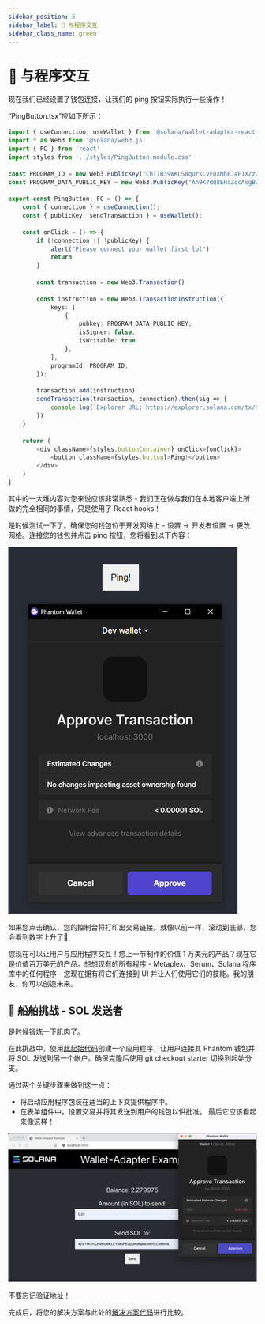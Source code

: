 ```yaml
---
sidebar_position: 5
sidebar_label: 🦺 与程序交互
sidebar_class_name: green
---
```


# 🦺 与程序交互

现在我们已经设置了钱包连接，让我们的 ping 按钮实际执行一些操作！

“PingButton.tsx”应如下所示：

```ts
import { useConnection, useWallet } from '@solana/wallet-adapter-react';
import * as Web3 from '@solana/web3.js'
import { FC } from 'react'
import styles from '../styles/PingButton.module.css'

const PROGRAM_ID = new Web3.PublicKey("ChT1B39WKLS8qUrkLvFDXMhEJ4F1XZzwUNHUt4AU9aVa")
const PROGRAM_DATA_PUBLIC_KEY = new Web3.PublicKey("Ah9K7dQ8EHaZqcAsgBW8w37yN2eAy3koFmUn4x3CJtod")

export const PingButton: FC = () => {
	const { connection } = useConnection();
	const { publicKey, sendTransaction } = useWallet();

	const onClick = () => {
		if (!connection || !publicKey) {
			alert("Please connect your wallet first lol")
			return
		}

		const transaction = new Web3.Transaction()

		const instruction = new Web3.TransactionInstruction({
			keys: [
				{
					pubkey: PROGRAM_DATA_PUBLIC_KEY,
					isSigner: false,
					isWritable: true
				},
			],
			programId: PROGRAM_ID,
		});

		transaction.add(instruction)
		sendTransaction(transaction, connection).then(sig => {
			console.log(`Explorer URL: https://explorer.solana.com/tx/${sig}?cluster=devnet`)
		})
	}

	return (
		<div className={styles.buttonContainer} onClick={onClick}>
			<button className={styles.button}>Ping!</button>
		</div>
	)
}
```

其中的一大堆内容对您来说应该非常熟悉 - 我们正在做与我们在本地客户端上所做的完全相同的事情，只是使用了 React hooks！


是时候测试一下了。确保您的钱包位于开发网络上 - 设置 -> 开发者设置 -> 更改网络。连接您的钱包并点击 ping 按钮，您将看到以下内容：

![](./img/upload_1.png)

如果您点击确认，您的控制台将打印出交易链接。就像以前一样，滚动到底部，您会看到数字上升了🚀

您现在可以让用户与应用程序交互！您上一节制作的价值 1 万美元的产品？现在它是价值百万美元的产品。想想现有的所有程序 - Metaplex、Serum、Solana 程序库中的任何程序 - 您现在拥有将它们连接到 UI 并让人们使用它们的技能。我的朋友，你可以创造未来。

## 🚢 船舶挑战 - SOL 发送者

是时候锻炼一下肌肉了。

在此挑战中，使用[此起始代码](https://github.com/buildspace/solana-send-sol-frontend/tree/starter?utm_source=buildspace.so&utm_medium=buildspace_project)创建一个应用程序，让用户连接其 Phantom 钱包并将 SOL 发送到另一个帐户。确保克隆后使用 git checkout starter 切换到起始分支。

通过两个关键步骤来做到这一点：
- 将启动应用程序包装在适当的上下文提供程序中。
- 在表单组件中，设置交易并将其发送到用户的钱包以供批准。
最后它应该看起来像这样！

![](./img/upload_2.png)

不要忘记验证地址！

完成后，将您的解决方案与此处的[解决方案代码](https://github.com/buildspace/solana-send-sol-frontend/tree/main?utm_source=buildspace.so&utm_medium=buildspace_project)进行比较。
